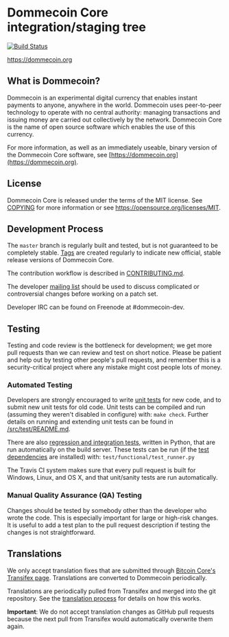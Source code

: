 Dommecoin Core integration/staging tree
=====================================

[![Build Status](https://travis-ci.org/dommecoin-project/dommecoin.svg?branch=master)](https://travis-ci.org/dommecoin-project/dommecoin)

https://dommecoin.org

What is Dommecoin?
----------------

Dommecoin is an experimental digital currency that enables instant payments to
anyone, anywhere in the world. Dommecoin uses peer-to-peer technology to operate
with no central authority: managing transactions and issuing money are carried
out collectively by the network. Dommecoin Core is the name of open source
software which enables the use of this currency.

For more information, as well as an immediately useable, binary version of
the Dommecoin Core software, see [https://dommecoin.org](https://dommecoin.org).

License
-------

Dommecoin Core is released under the terms of the MIT license. See [COPYING](COPYING) for more
information or see https://opensource.org/licenses/MIT.

Development Process
-------------------

The `master` branch is regularly built and tested, but is not guaranteed to be
completely stable. [Tags](https://github.com/dommecoin-project/dommecoin/tags) are created
regularly to indicate new official, stable release versions of Dommecoin Core.

The contribution workflow is described in [CONTRIBUTING.md](CONTRIBUTING.md).

The developer [mailing list](https://groups.google.com/forum/#!forum/dommecoin-dev)
should be used to discuss complicated or controversial changes before working
on a patch set.

Developer IRC can be found on Freenode at #dommecoin-dev.

Testing
-------

Testing and code review is the bottleneck for development; we get more pull
requests than we can review and test on short notice. Please be patient and help out by testing
other people's pull requests, and remember this is a security-critical project where any mistake might cost people
lots of money.

### Automated Testing

Developers are strongly encouraged to write [unit tests](src/test/README.md) for new code, and to
submit new unit tests for old code. Unit tests can be compiled and run
(assuming they weren't disabled in configure) with: `make check`. Further details on running
and extending unit tests can be found in [/src/test/README.md](/src/test/README.md).

There are also [regression and integration tests](/test), written
in Python, that are run automatically on the build server.
These tests can be run (if the [test dependencies](/test) are installed) with: `test/functional/test_runner.py`

The Travis CI system makes sure that every pull request is built for Windows, Linux, and OS X, and that unit/sanity tests are run automatically.

### Manual Quality Assurance (QA) Testing

Changes should be tested by somebody other than the developer who wrote the
code. This is especially important for large or high-risk changes. It is useful
to add a test plan to the pull request description if testing the changes is
not straightforward.

Translations
------------

We only accept translation fixes that are submitted through [Bitcoin Core's Transifex page](https://www.transifex.com/projects/p/bitcoin/).
Translations are converted to Dommecoin periodically.

Translations are periodically pulled from Transifex and merged into the git repository. See the
[translation process](doc/translation_process.md) for details on how this works.

**Important**: We do not accept translation changes as GitHub pull requests because the next
pull from Transifex would automatically overwrite them again.

